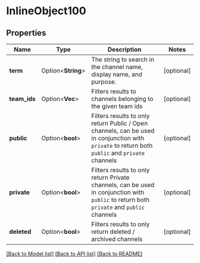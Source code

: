 # InlineObject100

## Properties

Name | Type | Description | Notes
------------ | ------------- | ------------- | -------------
**term** | Option<**String**> | The string to search in the channel name, display name, and purpose. | [optional]
**team_ids** | Option<**Vec<String>**> | Filters results to channels belonging to the given team ids  | [optional]
**public** | Option<**bool**> | Filters results to only return Public / Open channels, can be used in conjunction with `private` to return both `public` and `private` channels  | [optional]
**private** | Option<**bool**> | Filters results to only return Private channels, can be used in conjunction with `public` to return both `private` and `public` channels  | [optional]
**deleted** | Option<**bool**> | Filters results to only return deleted / archived channels  | [optional]

[[Back to Model list]](../README.md#documentation-for-models) [[Back to API list]](../README.md#documentation-for-api-endpoints) [[Back to README]](../README.md)


